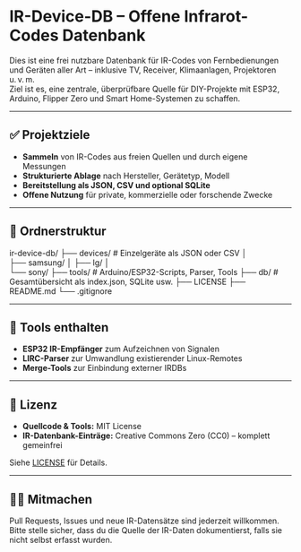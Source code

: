 # IR-Device-DB – Offene Infrarot-Codes Datenbank

Dies ist eine frei nutzbare Datenbank für IR-Codes von Fernbedienungen und Geräten aller Art – inklusive TV, Receiver, Klimaanlagen, Projektoren u. v. m.  
Ziel ist es, eine zentrale, überprüfbare Quelle für DIY-Projekte mit ESP32, Arduino, Flipper Zero und Smart Home-Systemen zu schaffen.

---

## ✅ Projektziele

- **Sammeln** von IR-Codes aus freien Quellen und durch eigene Messungen
- **Strukturierte Ablage** nach Hersteller, Gerätetyp, Modell
- **Bereitstellung als JSON, CSV und optional SQLite**
- **Offene Nutzung** für private, kommerzielle oder forschende Zwecke

---

## 📁 Ordnerstruktur
ir-device-db/ 
├── devices/               # Einzelgeräte als JSON oder CSV │   
├── samsung/ │ 
├── lg/ │  
└── sony/
├── tools/                 # Arduino/ESP32-Scripts, Parser, Tools 
├── db/                    # Gesamtübersicht als index.json, SQLite usw.
├── LICENSE 
├── README.md
└── .gitignore

---

## 🧰 Tools enthalten

- **ESP32 IR-Empfänger** zum Aufzeichnen von Signalen
- **LIRC-Parser** zur Umwandlung existierender Linux-Remotes
- **Merge-Tools** zur Einbindung externer IRDBs

---

## 📜 Lizenz

- **Quellcode & Tools:** MIT License  
- **IR-Datenbank-Einträge:** Creative Commons Zero (CC0) – komplett gemeinfrei

Siehe [LICENSE](./LICENSE) für Details.

---

## 🙋‍♂️ Mitmachen

Pull Requests, Issues und neue IR-Datensätze sind jederzeit willkommen.  
Bitte stelle sicher, dass du die Quelle der IR-Daten dokumentierst, falls sie nicht selbst erfasst wurden.
